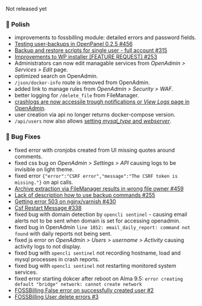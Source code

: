 Not released yet

### 💅 Polish
- improvements to fossbilling module: detailed errors and password fields.
- [Testing user-backups in OpenPanel 0.2.5 #456](https://github.com/stefanpejcic/OpenPanel/issues/456)
- [Backup and restore scripts for single user - full account #315](https://github.com/stefanpejcic/OpenPanel/issues/315)
- [Improvements to WP installer [FEATURE REQUEST] #253](https://github.com/stefanpejcic/OpenPanel/issues/253)
- Administrators can now edit managable services from *OpenAdmin > Services > Edit* page.
- optimized search on OpenAdmin.
- `/json/docker-info` route is removed from OpenAdmin.
- added link to manage rules from *OpenAdmin > Security > WAF*.
- better logging for `/delete_file` from FileManager.
- [crashlogs are now accessile trough notifications or *View Logs* page in OpenAdmin](https://i.postimg.cc/M6PLKzsT/2025-05-01-08-30.png).
- user creation via api no longer returns docker-compose version.
- `/api/users` now also allows [setting *mysql_type* and *webserver*](/docs/articles/extensions/openpanel-and-fossbilling/#add-hosting-plan-for-openpanel).

### 🐛 Bug Fixes
- fixed error with cronjobs created from UI missing quotes around comments.
- fixed css bug on *OpenAdmin > Settings > API* causing logs to be invisible on light theme.
- fixed error `{"error":"CSRF error","message":"The CSRF token is missing."}` on api calls.
- [Archive extraction via FileManager results in wrong file owner #459](https://github.com/stefanpejcic/OpenPanel/issues/459)
- [Lack of description how to use backup commands #255](https://github.com/stefanpejcic/OpenPanel/issues/255)
- [Getting error 503 on nginx/varnish #430](https://github.com/stefanpejcic/OpenPanel/issues/430)
- [Csf Restart Message #338](https://github.com/stefanpejcic/OpenPanel/issues/338)
- fixed bug with domain detection by `opencli sentinel` - causing email alerts not to be sent when domain is set for accessing openadmin.
- fixed bug in OpenAdmin `line 1052: email_daily_report: command not found` with daily reports not being sent.
- fixed js error on *OpenAdmin > Users > username > Activity* causing activity logs to not display.
- fixed bug with `opencli sentinel` not recording hostname, load and mysql processes in crash reports.
- fixed bug with `opencli sentinel` not restarting monitored system services.
- fixed error starting dokcer after reboot on Alma 9.5: `error creating default "bridge" network: cannot create network`
- [FOSSBilling False error on successfully created user #2](https://github.com/stefanpejcic/FOSSBilling-OpenPanel/issues/2)
- [FOSSBilling User delete errors #3](https://github.com/stefanpejcic/FOSSBilling-OpenPanel/issues/3)

